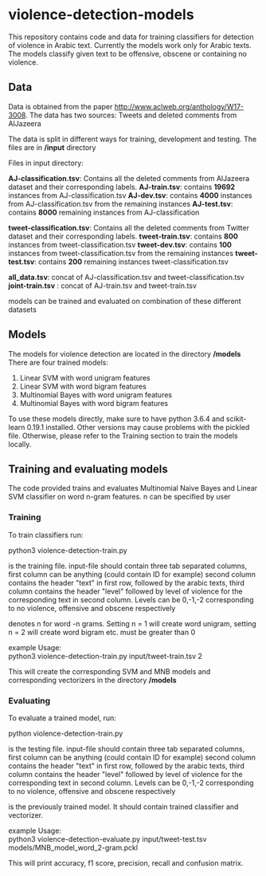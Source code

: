 # violence-detection-models

This repository contains code and data for training classifiers for detection of violence in Arabic text. Currently the models work only for Arabic texts. The models classify given text to be offensive, obscene or containing no violence.

## Data

Data is obtained from the paper http://www.aclweb.org/anthology/W17-3008. The data has two sources: Tweets and deleted comments from AlJazeera

The data is split in different ways for training, development and testing. The files are in **/input** directory

Files in input directory:


**AJ-classification.tsv**: Contains all the deleted comments from AlJazeera dataset and their corresponding labels.
**AJ-train.tsv**: contains **19692** instances from AJ-classification.tsv
**AJ-dev.tsv**: contains **4000** instances from AJ-classification.tsv from the remaining instances
**AJ-test.tsv**: contains **8000** remaining instances from AJ-classification

**tweet-classification.tsv**: Contains all the deleted comments from Twitter dataset and their corresponding labels.
**tweet-train.tsv**: contains **800** instances from tweet-classification.tsv
**tweet-dev.tsv**: contains **100** instances from tweet-classification.tsv from the remaining instances
**tweet-test.tsv**: contains **200** remaining instances tweet-classification.tsv

**all_data.tsv**: concat of AJ-classification.tsv and tweet-classification.tsv
**joint-train.tsv** : concat of AJ-train.tsv and tweet-train.tsv

models can be trained and evaluated on combination of these different datasets


## Models

The models for violence detection are located in the directory **/models**
There are four trained models: 
1. Linear SVM with word unigram features
2. Linear SVM with word bigram features
3. Multinomial Bayes with word unigram features
4. Multinomial Bayes with word bigram features

To use these models directly, make sure to have python 3.6.4 and scikit-learn 0.19.1 installed. Other versions may cause problems with the pickled file.
Otherwise, please refer to the Training section to train the models locally.

## Training and evaluating models

The code provided trains and evaluates Multinomial Naive Bayes and Linear SVM classifier on word n-gram features. n can be specified by user


### Training

To train classifiers run:

python3 violence-detection-train.py  <input-file> <n>

<input-file> is the training file. input-file should contain three tab separated columns, first column can be anything
(could contain ID for example) second column contains the header "text" in first row, followed by the arabic texts, 
third column contains the header "level" followed  by level of violence for the corresponding text in second column.
Levels can be 0,-1,-2 corresponding to no violence, offensive and obscene respectively

<n> denotes n for word -n grams. Setting n = 1 will create word unigram, setting n = 2 will create word bigram etc.
<n> must be greater than 0
    
example Usage:    
python3 violence-detection-train.py  input/tweet-train.tsv 2

This will create the corresponding SVM and MNB models and corresponding vectorizers in the directory **/models**


### Evaluating

To evaluate a trained model, run:

 python violence-detection-train.py  <input-file> <model-file>

<input-file> is the testing file. input-file should contain three tab separated columns, first column can be anything
(could contain ID for example) second column contains the header "text" in first row, followed by the arabic texts, 
third column contains the header "level" followed  by level of violence for the corresponding text in second column.
Levels can be 0,-1,-2 corresponding to no violence, offensive and obscene respectively


<model-file> is the previously trained model. It should contain trained classifier and vectorizer.
    
example Usage:    
python3 violence-detection-evaluate.py  input/tweet-test.tsv models/MNB_model_word_2-gram.pckl

This will print accuracy, f1 score, precision, recall and confusion matrix.

